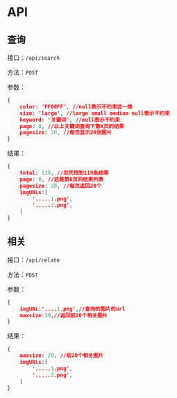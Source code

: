 # API

## 查询

接口：`/api/search`

方法：`POST`

参数：

```json
{
    color: 'FF00FF', //null表示不约束这一维
    size: 'large', //large small medium null表示不约束
    keyword: '关键词', //null表示不约束
    page: 0, //以上关键词查询下第k页的结果
    pagesize: 20, //每页显示20张图片
}
```

结果：

```json
{
    total: 119, //总共找到119条结果
    page: 0, //这是第0页的结果列表
    pagesize: 20, //每页返回20个
    imgURLs:[
        '.....1.png',
        '.....2.png',
    ]
}
```

## 相关

接口：`/api/relate`

方法：`POST`

参数：

```json
{
    imgURL:'....1.png',//查询的图片的url
    maxsize:20,//返回前20个相关图片
}
```

结果：

```json
{
    maxsize: 20, //前20个相关图片
    imgURLs:[
        '.....1.png',
        '.....2.png',
    ]
}
```
